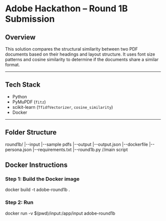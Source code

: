 # Adobe Hackathon – Round 1B Submission

##  Overview
This solution compares the structural similarity between two PDF documents based on their headings and layout structure. It uses font size patterns and cosine similarity to determine if the documents share a similar format.

---

## Tech Stack
- Python
- PyMuPDF (`fitz`)
- scikit-learn (`TfidfVectorizer`, `cosine_similarity`)
- Docker

---

##  Folder Structure

round1b/
|--input
   |--sample pdfs
|--output
   |--output.json
|--dockerfile
|--persona.json
|--requirements.txt
|--round1b.py //main script


## Docker Instructions

###  Step 1: Build the Docker image
docker build -t adobe-round1b .
###  Step 2: Run
docker run -v $(pwd)/input:/app/input adobe-round1b
